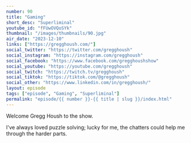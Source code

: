 ```yaml
---
number: 90
title: "Gaming"
short_desc: "Superliminal"
youtube_id: "fFUwOVQoSYk"
thumbnail: "/images/thumbnails/90.jpg"
air_date: "2023-12-10"
links: ["https://gregghoush.com/"]
social_twitter: "https://twitter.com/gregghoush"
social_instagram: "https://instagram.com/gregghoush"
social_facebook: "https://www.facebook.com/gregghoushshow"
social_youtube: "https://youtube.com/gregghoush"
social_twitch: "https://twitch.tv/gregghoush"
social_tiktok: "https://tiktok.com/@gregghoush"
social_other: "https://www.linkedin.com/in/gregghoush/"
layout: episode
tags: ["episode", "Gaming", "Superliminal"]
permalink: "episode/{{ number }}-{{ title | slug }}/index.html"
---
```


Welcome Gregg Housh to the show.

I've always loved puzzle solving; lucky for me, the chatters could help me through the harder parts.
